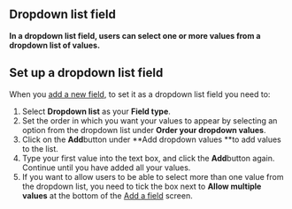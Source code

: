 

## Dropdown list field

**In a dropdown list field, users can select one or more values from a dropdown list of values.**&nbsp;

## Set up a dropdown list field

When you [add a new field](../020-add-field.md), to set it as a dropdown list field you need to:

1. Select **Dropdown list** as your **Field type**.
2. Set the order in which you want your values to appear by selecting an option from the dropdown list under&nbsp;**Order your dropdown values**.**&nbsp;**&nbsp;
3. Click on the **Add**button under **Add dropdown values&nbsp;**to add values to the list.
4. Type your first value into the text box, and click the **Add**button again. Continue until you have added all your values.&nbsp;
5. If you want to allow users to be able to select more than one value from the dropdown list, you need to tick the box next to **Allow multiple values** at the bottom of the [Add a field](../020-add-field.md) screen.